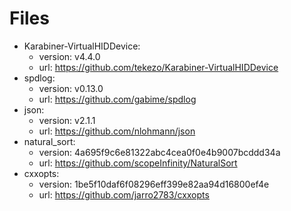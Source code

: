 # Files

* Karabiner-VirtualHIDDevice:
  * version: v4.4.0
  * url: https://github.com/tekezo/Karabiner-VirtualHIDDevice
* spdlog:
  * version: v0.13.0
  * url: https://github.com/gabime/spdlog
* json:
  * version: v2.1.1
  * url: https://github.com/nlohmann/json
* natural_sort:
  * version: 4a695f9c6e81322abc4cea0f0e4b9007bcddd34a
  * url: https://github.com/scopeInfinity/NaturalSort
* cxxopts:
  * version: 1be5f10daf6f08296eff399e82aa94d16800ef4e
  * url: https://github.com/jarro2783/cxxopts
